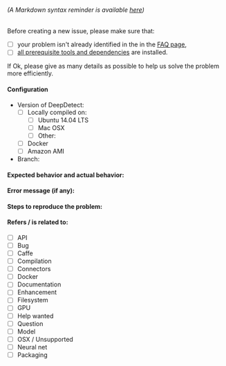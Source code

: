 ###### _(A Markdown syntax reminder is available [here](https://guides.github.com/features/mastering-markdown/ "GitHub Guides - Mastering Markdown"))_
Before creating a new issue, please make sure that:
- [ ] your problem isn't already identified in the in the [FAQ page](http://www.deepdetect.com/overview/faq/ "DeepDetect FAQ page"),
- [ ] [all prerequisite tools and dependencies](http://www.deepdetect.com/overview/installing/ "DeepDetect installation page") are installed.

If Ok, please give as many details as possible to help us solve the problem more efficiently.
#### Configuration
- Version of DeepDetect:
    - [ ] Locally compiled on:
        - [ ] Ubuntu 14.04 LTS
        - [ ] Mac OSX
        - [ ] Other:
    - [ ] Docker
    - [ ] Amazon AMI
- Branch:

#### Expected behavior and actual behavior:

#### Error message (if any):

#### Steps to reproduce the problem:

#### Refers / is related to:
- [ ] API
- [ ] Bug
- [ ] Caffe
- [ ] Compilation
- [ ] Connectors
- [ ] Docker
- [ ] Documentation
- [ ] Enhancement
- [ ] Filesystem
- [ ] GPU
- [ ] Help wanted
- [ ] Question
- [ ] Model
- [ ] OSX / Unsupported
- [ ] Neural net
- [ ] Packaging
